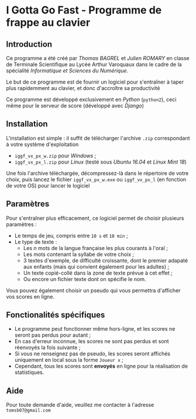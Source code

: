 # I Gotta Go Fast - Programme de frappe au clavier

## Introduction

Ce programme a été créé par *Thomas BAGREL* et *Julien ROMARY* en classe de
Terminale Scientifique au Lycée Arthur Varoquaux dans le cadre de la spécialité
*Informatique et Sciences du Numérique*.

Le but de ce programme est de fournir un logiciel pour s'entraîner à taper plus
rapidemment au clavier, et donc d'accroître sa productivité

Ce programme est développé exclusivement en *Python* (`python2`), ceci même
pour le serveur de score (développé avec *Django*)

## Installation

L'installation est simple : il suffit de télécharger l'archive `.zip`
correspondant à votre système d'exploitation

- `iggf_vx_px_w.zip` pour *Windows* ;
- `iggf_vx_px_l.zip` pour *Linux* (testé sous *Ubuntu 16.04* et *Linux Mint
    18*)

Une fois l'archive téléchargée, décompressez-là dans le répertoire de votre
choix, puis lancez le fichier `iggf_vx_px_w.exe` ou `iggf_vx_px_l` (en fonction
de votre OS) pour lancer le logiciel

## Paramètres

Pour s'entraîner plus efficacement, ce logiciel permet de choisir plusieurs
paramètres :

- Le temps de jeu, compris entre `10 s` et `10 min` ;
- Le type de texte :
    + Les *n* mots de la langue française les plus courants à l'oral ;
    + Les mots contenant la syllabe de votre choix ;
    + 3 textes d'exemple, de difficulté croissante, dont le premier adapaté aux
        enfants (mais qui convient également pour les adultes) ;
    + Un texte copié-collé dans la zone de texte prévue à cet effet ;
    + Ou encore un fichier texte dont on spécifie le nom.

Vous pouvez également choisir un pseudo qui vous permettra d'afficher vos
scores en ligne.

## Fonctionalités spécifiques

- Le programme peut fonctionner même hors-ligne, et les scores ne seront pas
    perdus pour autant ;
- En cas d'erreur inconnue, les scores ne sont pas perdus et sont réenvoyés la
    fois suivante ;
- Si vous ne renseignez pas de pseudo, les scores seront affichés uniquement en
    local sous la forme `Joueur x` ;
- Cependant, tous les scores sont **envoyés** en ligne pour la réalisation de
    statistiques.

## Aide

Pour toute demande d'aide, veuillez me contacter à l'adresse `tomsb07@gmail.com`

